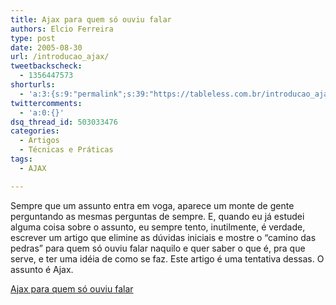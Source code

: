 ```yaml
---
title: Ajax para quem só ouviu falar
authors: Elcio Ferreira
type: post
date: 2005-08-30
url: /introducao_ajax/
tweetbackscheck:
  - 1356447573
shorturls:
  - 'a:3:{s:9:"permalink";s:39:"https://tableless.com.br/introducao_ajax";s:7:"tinyurl";s:26:"https://tinyurl.com/3jr9d9t";s:4:"isgd";s:19:"https://is.gd/6zLXrf";}'
twittercomments:
  - 'a:0:{}'
dsq_thread_id: 503033476
categories:
  - Artigos
  - Técnicas e Práticas
tags:
  - AJAX

---
```

Sempre que um assunto entra em voga, aparece um monte de gente perguntando as mesmas perguntas de sempre. E, quando eu já estudei alguma coisa sobre o assunto, eu sempre tento, inutilmente, é verdade, escrever um artigo que elimine as dúvidas iniciais e mostre o &#8220;camino das pedras&#8221; para quem só ouviu falar naquilo e quer saber o que é, pra que serve, e ter uma idéia de como se faz. Este artigo é uma tentativa dessas. O assunto é Ajax.

[Ajax para quem só ouviu falar][1]

 [1]: https://tableless.com.br/ajaxdemo/ "Um tutorial introdução ao Ajax"